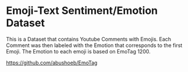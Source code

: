# Emoji-Text Sentiment/Emotion Dataset

This is a Dataset that contains Youtube Comments with Emojis. Each Comment was then labeled with the Emotion that corresponds to the first Emoji. The Emotion to each emoji is based on EmoTag 1200.

https://github.com/abushoeb/EmoTag 

